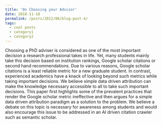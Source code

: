 ```yaml
---
title: 'On Choosing your Advisor'
date: 2018-11-18
permalink: /posts/2012/08/blog-post-4/
tags:
  - cool posts
  - category1
  - category2
---
```


Choosing a PhD adviser is considered as one of the most important decision a research professional takes in life. Yet, many students mainly take this decision based on institution rankings, Google scholar citations or second hand recommendations. Due to various reasons, Google scholar citations is a least reliable metric for a new graduate student. In contrast, experienced academics have a knack of looking beyond such metrics while taking important decisions. We believe simple data driven attribution can make the knowledge necessary accessible to all to take such important decisions. This paper first highlights some of the prevalent practices that render the Google scholar metric ineffective and then argues for a simple data driven attribution paradigm as a solution to the problem. We believe a debate on this topic is necessary for awareness among students and would also encourage this issue to be addressed in an AI driven citation crawler such as semantic scholar.
